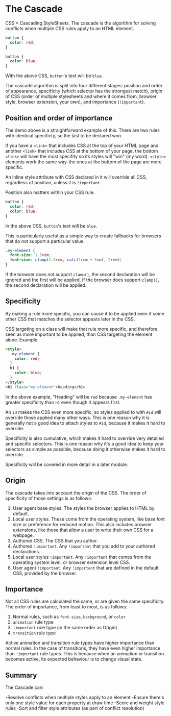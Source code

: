 # The Cascade

CSS = Cascading StyleSheets. The cascade is the algorithm for solving conflicts when multiple CSS rules apply to an HTML element.

```CSS
button {
  color: red;
}

button {
  color: blue;
}
```

With the above CSS, `button`'s text will be `blue`.

The cascade algorithm is split into four different stages: position and order of appearance, specificity (which selector has the strongest match), origin of CSS (order of multiple stylesheets and where it comes from, browser style, browser extension, your own), and importance (`!important`).

## Position and order of importance

The demo above is a straightforward example of this. There are two rules with identical specificty, so the last to be declared won.

If you have a `<link>` that includes CSS at the top of your HTML page and another `<link>` that includes CSS at the bottom of your page, the bottom `<link>` will have the most specifity so its styles will "win" (my word). `<style>` elements work the same way-the ones at the bottom of the page are more specific.

An inline style attribute with CSS declared in it will override all CSS, regardless of position, unless it is `!important`.

Position also matters within your CSS rule.

```CSS
button {
  color: red;
  color: blue;
}
```

In the above CSS, `button`'s text will be `blue`.

This is particularly useful as a simple way to create fallbacks for browsers that do not support a particular value.

```CSS
.my-element {
  font-size: 1.5rem;
  font-size: clamp(1.5rem, calc(1rem + 3vw), 2rem);
}
```

If the browser does not support `clamp()`, the second declaration will be ignored and the first will be applied. If the browser does support `clamp()`, the second declaration will be applied.

## Specificity

By making a rule more specific, you can cause it to be applied even if some other CSS that matches the selector appears later in the CSS.

CSS targeting on a class will make that rule more specific, and therefore seen as more important to be applied, than CSS targeting the element alone. Example:

```HTML
<style>
  .my-element {
    color: red;
  }
  h1 {
    color: blue;
  }
</style>
<h1 class="my-element">Heading</h1>
```

In the above example, "Heading" will be `red` because `.my-element` has greater specificity than `h1` even though it appears first.

An `id` makes the CSS even more specific, so styles applied to with `#id` will override those applied many other ways. This is one reason why it is generally not a good idea to attach styles to `#id`, because it makes it hard to override.

Specificity is also cumulative, which makes it hard to override very detailed and specific selectors. This is one reason why it's a good idea to keep your selectors as simple as possible, because doing it otherwise makes it hard to override.

Specificity will be covered in more detail in a later module.

## Origin

The cascade takes into account the origin of the CSS. The order of specificity of those settings is as follows:

1. User agent base styles. The styles the browser applies to HTML by default.
2. Local user styles. These come from the operating system, like base font size or preference for reduced motion. This also includes browser extensions, like those that allow a user to write their own CSS for a webpage.
3. Authored CSS. The CSS that you author.
4. Authored `!important`. Any `!important` that you add to your authored declarations.
5. Local user styles `!important`. Any `!important` that comes from the operating system level, or browser extension level CSS.
6. User agent `!important`. Any `!important` that are defined in the default CSS, provided by the browser.

## Importance

Not all CSS rules are calculated the same, or are given the same specificity. The order of importance, from least to most, is as follows:

1. Normal rules, such as `font-size`, `background`, or `color`
2. `animation` rule type
3. `!important` rule type (in the same order as Origin)
4. `transition` rule type

Active animation and transition rule types have higher importance than normal rules. In the case of transitions, they have even higher importance than `!important` rule types. This is because when an animation or transition becomes active, its expected behaviour is to change visual state.

## Summary

The Cascade can:

-Resolve conflicts when multiple styles apply to an element
-Ensure there's only one style value for each property at draw time
-Score and weight style rules
-Sort and filter style attributes (as part of conflict resolution)
